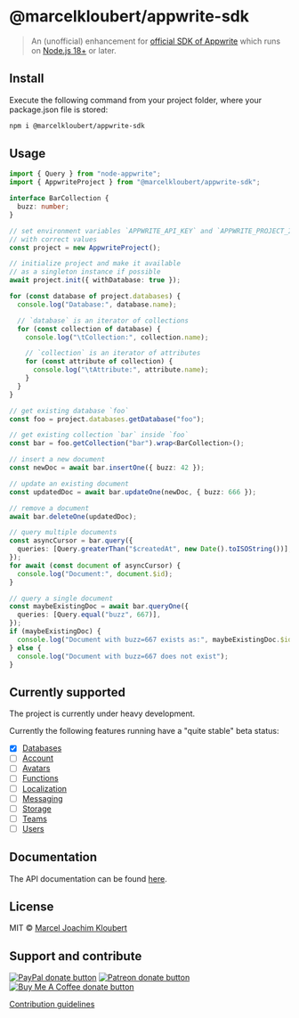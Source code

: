 # @marcelkloubert/appwrite-sdk

> An (unofficial) enhancement for [official SDK of Appwrite](https://appwrite.io/docs/quick-starts/node) which runs on [Node.js 18+](https://nodejs.org/en/blog/release/v18.0.0/) or later.

## Install

Execute the following command from your project folder, where your package.json file is stored:

```bash
npm i @marcelkloubert/appwrite-sdk
```

## Usage

```typescript
import { Query } from "node-appwrite";
import { AppwriteProject } from "@marcelkloubert/appwrite-sdk";

interface BarCollection {
  buzz: number;
}

// set environment variables `APPWRITE_API_KEY` and `APPWRITE_PROJECT_ID`
// with correct values
const project = new AppwriteProject();

// initialize project and make it available
// as a singleton instance if possible
await project.init({ withDatabase: true });

for (const database of project.databases) {
  console.log("Database:", database.name);

  // `database` is an iterator of collections
  for (const collection of database) {
    console.log("\tCollection:", collection.name);

    // `collection` is an iterator of attributes
    for (const attribute of collection) {
      console.log("\tAttribute:", attribute.name);
    }
  }
}

// get existing database `foo`
const foo = project.databases.getDatabase("foo");

// get existing collection `bar` inside `foo`
const bar = foo.getCollection("bar").wrap<BarCollection>();

// insert a new document
const newDoc = await bar.insertOne({ buzz: 42 });

// update an existing document
const updatedDoc = await bar.updateOne(newDoc, { buzz: 666 });

// remove a document
await bar.deleteOne(updatedDoc);

// query multiple documents
const asyncCursor = bar.query({
  queries: [Query.greaterThan("$createdAt", new Date().toISOString())],
});
for await (const document of asyncCursor) {
  console.log("Document:", document.$id);
}

// query a single document
const maybeExistingDoc = await bar.queryOne({
  queries: [Query.equal("buzz", 667)],
});
if (maybeExistingDoc) {
  console.log("Document with buzz=667 exists as:", maybeExistingDoc.$id);
} else {
  console.log("Document with buzz=667 does not exist");
}
```

## Currently supported

The project is currently under heavy development.

Currently the following features running have a "quite stable" beta status:

- [x] [Databases](https://appwrite.io/docs/references/cloud/client-web/databases)
- [ ] [Account](https://appwrite.io/docs/references/cloud/client-web/account)
- [ ] [Avatars](https://appwrite.io/docs/references/cloud/client-web/avatars)
- [ ] [Functions](https://appwrite.io/docs/references/cloud/client-web/functions)
- [ ] [Localization](https://appwrite.io/docs/references/cloud/client-web/locale)
- [ ] [Messaging](https://appwrite.io/docs/references/cloud/client-web/messaging)
- [ ] [Storage](https://appwrite.io/docs/references/cloud/client-web/storage)
- [ ] [Teams](https://appwrite.io/docs/references/cloud/client-web/teams)
- [ ] [Users](https://appwrite.io/docs/references/cloud/client-web/users)

## Documentation

The API documentation can be found [here](https://mkloubert.github.io/appwrite-sdk-js/).

## License

MIT © [Marcel Joachim Kloubert](https://github.com/mkloubert)

## Support and contribute

<span class="badge-paypal"><a href="https://paypal.me/MarcelKloubert" title="Donate to this project using PayPal"><img src="https://img.shields.io/badge/paypal-donate-yellow.svg" alt="PayPal donate button" /></a></span>
<span class="badge-patreon"><a href="https://patreon.com/mkloubert" title="Donate to this project using Patreon"><img src="https://img.shields.io/badge/patreon-donate-yellow.svg" alt="Patreon donate button" /></a></span>
<span class="badge-buymeacoffee"><a href="https://buymeacoffee.com/mkloubert" title="Donate to this project using Buy Me A Coffee"><img src="https://img.shields.io/badge/buy%20me%20a%20coffee-donate-yellow.svg" alt="Buy Me A Coffee donate button" /></a></span>

[Contribution guidelines](./CONTRIBUTE.md)
